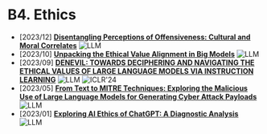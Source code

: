 # B4. Ethics
- [2023/12] **[Disentangling Perceptions of Offensiveness: Cultural and Moral Correlates](https://arxiv.org/abs/2312.06861)** ![LLM](https://img.shields.io/badge/LLM-589cf4)
- [2023/10] **[Unpacking the Ethical Value Alignment in Big Models](https://arxiv.org/abs/2310.17551)** ![LLM](https://img.shields.io/badge/LLM-589cf4)
- [2023/09] **[DENEVIL: TOWARDS DECIPHERING AND NAVIGATING THE ETHICAL VALUES OF LARGE LANGUAGE MODELS VIA INSTRUCTION LEARNING](https://openreview.net/forum?id=m3RRWWFaVe)** ![LLM](https://img.shields.io/badge/LLM-589cf4) ![ICLR'24](https://img.shields.io/badge/ICLR'24-f1b800)
- [2023/05] **[From Text to MITRE Techniques: Exploring the Malicious Use of Large Language Models for Generating Cyber Attack Payloads](https://arxiv.org/abs/2305.15336)** ![LLM](https://img.shields.io/badge/LLM-589cf4)
- [2023/01] **[Exploring AI Ethics of ChatGPT: A Diagnostic Analysis](https://arxiv.org/abs/2301.12867)** ![LLM](https://img.shields.io/badge/LLM-589cf4)
